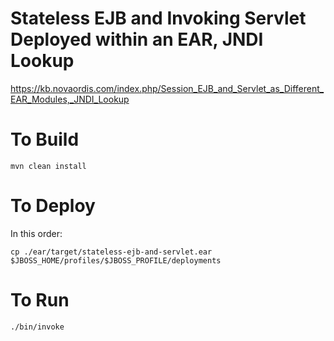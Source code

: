 # Stateless EJB and Invoking Servlet Deployed within an EAR, JNDI Lookup

https://kb.novaordis.com/index.php/Session_EJB_and_Servlet_as_Different_EAR_Modules,_JNDI_Lookup
 
# To Build

````
mvn clean install
````

# To Deploy

In this order:

````
cp ./ear/target/stateless-ejb-and-servlet.ear $JBOSS_HOME/profiles/$JBOSS_PROFILE/deployments

````

# To Run

````
./bin/invoke
````
 


